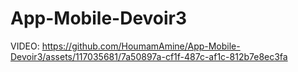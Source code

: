 # App-Mobile-Devoir3
VIDEO:
https://github.com/HoumamAmine/App-Mobile-Devoir3/assets/117035681/7a50897a-cf1f-487c-af1c-812b7e8ec3fa

